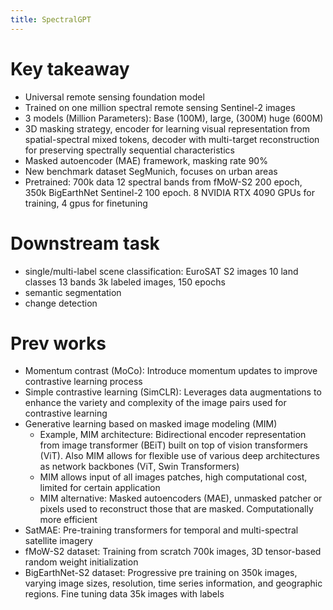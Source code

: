 ```yaml
---
title: SpectralGPT
---
```

# Key takeaway

- Universal remote sensing foundation model
- Trained on one million spectral remote sensing Sentinel-2 images
- 3 models (Million Parameters): Base (100M), large, (300M) huge (600M)
- 3D masking strategy, encoder for learning visual representation from spatial-spectral mixed tokens, decoder with multi-target reconstruction for preserving spectrally sequential characteristics
- Masked autoencoder (MAE) framework, masking rate 90%
- New benchmark dataset SegMunich, focuses on urban areas
- Pretrained: 700k data 12 spectral bands from fMoW-S2 200 epoch, 350k BigEarthNet Sentinel-2 100 epoch. 8 NVIDIA RTX 4090 GPUs for training, 4 gpus for finetuning

# Downstream task

- single/multi-label scene classification: EuroSAT S2 images 10 land classes 13 bands 3k labeled images, 150 epochs
- semantic segmentation
- change detection

# Prev works

- Momentum contrast (MoCo): Introduce momentum updates to improve contrastive learning process
- Simple contrastive learning (SimCLR): Leverages data augmentations to enhance the variety and complexity of the image pairs used for contrastive learning
- Generative learning based on masked image modeling (MIM)
	- Example, MIM architecture: Bidirectional encoder representation from image transformer (BEiT) built on top of vision transformers (ViT). Also MIM allows for flexible use of various deep architectures as network backbones (ViT, Swin Transformers)
	- MIM allows input of all images patches, high computational cost, limited for certain application
	- MIM alternative: Masked autoencoders (MAE), unmasked patcher or pixels used to reconstruct those that are masked. Computationally more efficient
- SatMAE: Pre-training transformers for temporal and multi-spectral satellite imagery
- fMoW-S2 dataset: Training from scratch 700k images, 3D tensor-based random weight initialization
- BigEarthNet-S2 dataset: Progressive pre training on 350k images, varying image sizes, resolution, time series information, and geographic regions. Fine tuning data 35k images with labels

